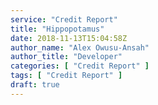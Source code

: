 ```yaml
---
service: "Credit Report"
title: "Hippopotamus"
date: 2018-11-13T15:04:58Z
author_name: "Alex Owusu-Ansah"
author_title: "Developer"
categories: [ "Credit Report" ]
tags: [ "Credit Report" ]
draft: true
---
```

